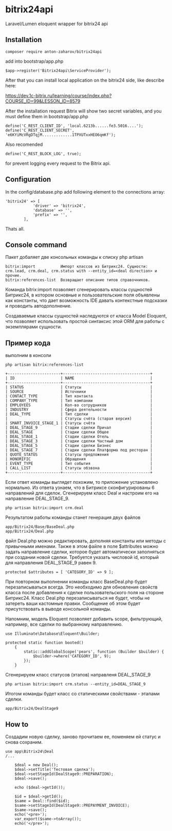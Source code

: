 # bitrix24api
Laravel/Lumen eloquent wrapper for bitrix24 api

## Installation
`composer require anton-zaharov/bitrix24api`

add into bootstrap/app.php

`$app->register('Bitrix24api\ServiceProvider');`

After that you can install local application on the bitrix24 side, like describe
here: 

https://dev.1c-bitrix.ru/learning/course/index.php?COURSE_ID=99&LESSON_ID=8579

After the installation request Bitrix will show two secret variables, and you must define them in bootstrap/app.php

```
define('C_REST_CLIENT_ID', 'local.6213b......fe3.5016....');
define('C_REST_CLIENT_SECRET', 'e6KYiMcVRgDTqjM.............1TPXUTxxHEO6qmKf');
```

Also recomended 

`define('C_REST_BLOCK_LOG', true);`

for prevent logging every request to the Bitrix api.

## Configuration

In the config/database.php add following element to the connections array:

```
'bitrix24' => [
            'driver' => 'bitrix24',
            'database' => '',
            'prefix' => '',
        ],
```

Thats all.

## Console command

Пакет добаляет две консольных команды к списку 
php artisan 
```
bitrix:import           Импорт классов из Битрикс24. Сущности: crm.lead, crm.deal, crm.status with --entity_id=<deal direction> и прочие.
bitrix:references-list  Возвращает описание типов справочников.
```

Команда bitrix:import позволяет сгенерировать классы сущностей Битрикс24, в котором основные 
и пользовательские поля объявлены как константы, что дает возможность IDE давать 
контекстные подсказки и проводить автодополнение.

Создаваемые классы сущностей наследуются от класса Model Eloquent, что позволяет 
использовать простой синтаксис этой ORM для работы с экземплярами сущности.

## Пример кода

выполним в консоли 

`php artisan bitrix:references-list`

```
+-----------------------+--------------------------------------+
| ID                    | NAME                                 |
+-----------------------+--------------------------------------+
| STATUS                | Статусы                              |
| SOURCE                | Источники                            |
| CONTACT_TYPE          | Тип контакта                         |
| COMPANY_TYPE          | Тип компании                         |
| EMPLOYEES             | Кол-во сотрудников                   |
| INDUSTRY              | Сфера деятельности                   |
| DEAL_TYPE             | Тип сделки                           |
|                       | Статусы счёта (старая версия)        |
| SMART_INVOICE_STAGE_1 | Статусы счёта                        |
| DEAL_STAGE_9          | Стадии сделки Причал                 |
| DEAL_STAGE            | Стадии сделки Общее                  |
| DEAL_STAGE_1          | Стадии сделки Отель                  |
| DEAL_STAGE_3          | Стадии сделки Частный дом            |
| DEAL_STAGE_5          | Стадии сделки Бизнес                 |
| DEAL_STAGE_7          | Стадии сделки Платформа под ресторан |
| QUOTE_STATUS          | Статусы предложения                  |
| HONORIFIC             | Обращения                            |
| EVENT_TYPE            | Тип события                          |
| CALL_LIST             | Статусы обзвона                      |
+-----------------------+--------------------------------------+
```
Если ответ команды выглядет похожим, то приложение установлено нормально.
Из ответа узнаем, что в Битриксе сконфигурированы 6 направлений для сделок.
Сгенерируем класс Deal и настроим его на направление DEAL_STAGE_9.

`php artisan bitrix:import crm.deal`

Результатом работы команды станет генерация двух файлов

```
app/Bitrix24/Base/BaseDeal.php
app/Bitrix24/Deal.php
```

файл Deal.php можно редактировать, дополняя константы или методы с привычными именами.
Также в этом файле в поле $attributes можно задать направление сделки, которое будет 
автоматически заполняться при создании новой сделки. 
Требуется указать числовой id, который для направления DEAL_STAGE_9 равен 9.

`protected $attributes = [ 'CATEGORY_ID' => 9 ];`

При повторном выполнении команды класс BaseDeal.php будет перезаписываться всегда. Это необходимо для обновления свойств класса после добавления к сделке пользовательского поля на стороне Битрикс24.
Класс Deal.php перезаписываться не будет, чтобы не затереть ваши кастомные правки. Сообщение об этом будет присутствовать в выводе консольной команды.

Напомним, модель Eloquent позволяет добавить scope, фильтрующий, например, все сделки по выбранному направлению.

```
use Illuminate\Database\Eloquent\Builder;

protected static function booted()
    {
        static::addGlobalScope('pears', function (Builder $builder) {
            $builder->where('CATEGORY_ID', 9);
        });
    }
```

 
Сгенерируем класс статусов (этапов) направленя DEAL_STAGE_9

```
php artisan bitrix:import crm.status --entity_id=DEAL_STAGE_9
```

Итогом команды будет класс со статическими свойствами - этапами сделки. 

`app/Bitrix24/DealStage9`

## How to

Создадим новую сделку, заново прочитаем ее, поменяем ей статус и снова сохраним.

```
use app\Bitrix24\Deal
/...

    $deal = new Deal();
    $deal->setTitle('Тестовая сделка');
    $deal->setStageId(DealStage9::PREPARATION);
    $deal->save();
        
    echo ($deal->getId());
       
    $id = $deal->getId();
    $same = Deal::find($id);
    $same->setStageId(DealStage9::PREPAYMENT_INVOICE);
    $same->save();
    echo('<pre>');
    var_export($same->toArray());
    echo('</pre>');
```